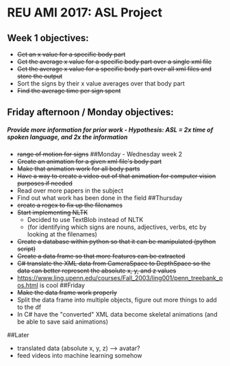 # REU AMI 2017: ASL Project
## Week 1 objectives:
* ~~Get an x value for a specific body part~~
* ~~Get the average x value for a specific body part over a single xml file~~
* ~~Get the average x value for a specific body part over all xml files and store the output~~
* Sort the signs by their x value averages over that body part
* ~~Find the average time per sign spent~~
## Friday afternoon / Monday objectives:
##### Provide more information for prior work - Hypothesis: ASL = 2x time of spoken language, and 2x the information
* ~~range of motion for signs~~
##Monday - Wednesday week 2
* ~~Create an animation for a given xml file's body part~~
* ~~Make that animation work for all body parts~~
* ~~Have a way to create a video out of that animation for computer vision purposes if needed~~
* Read over more papers in the subject
* Find out what work has been done in the field
##Thursday
* ~~create a regex to fix up the filenames~~
* ~~Start implementing NLTK~~
    * Decided to use TextBlob instead of NLTK
    * (for identifying which signs are nouns, adjectives, verbs, etc by looking at the filenames)
* ~~Create a database within python so that it can be manipulated (python script)~~
* ~~Create a data frame so that more features can be extracted~~
* ~~C# translate the XML data from CameraSpace to DepthSpace so the data can better represent the absolute x, y, and z values~~
* https://www.ling.upenn.edu/courses/Fall_2003/ling001/penn_treebank_pos.html is cool
##Friday
* ~~Make the data frame work properly~~
* Split the data frame into multiple objects, figure out more things to add to the df
* In C# have the "converted" XML data become skeletal animations (and be able to save said animations)

##Later
* translated data (absolute x, y, z) --> avatar?
* feed videos into machine learning somehow